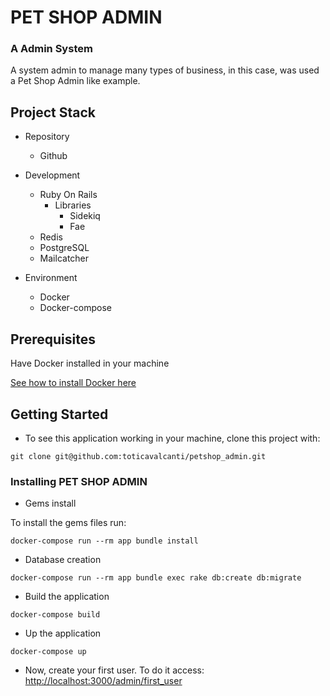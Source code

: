 # PET SHOP ADMIN


### A Admin System

A system admin to manage many types of business, in this case, was used a Pet Shop Admin like example.

## Project Stack

* Repository
    * Github

* Development
    * Ruby On Rails
        * Libraries
            * Sidekiq
            * Fae
    * Redis
    * PostgreSQL
    * Mailcatcher
* Environment
    * Docker
    * Docker-compose

## Prerequisites

Have Docker installed in your machine


[See how to install Docker here](https://docs.docker.com/install/)


## Getting Started

* To see this application working in your machine, clone this project with:
```
git clone git@github.com:toticavalcanti/petshop_admin.git
```
### Installing PET SHOP ADMIN

* Gems install

To install the gems files run: 
```
docker-compose run --rm app bundle install
```

* Database creation

```
docker-compose run --rm app bundle exec rake db:create db:migrate
```
* Build the application
```
docker-compose build
```
* Up the application
```
docker-compose up
```
* Now, create your first user.
To do it access:
[http://localhost:3000/admin/first_user](http://localhost:3000/admin/first_user/)
